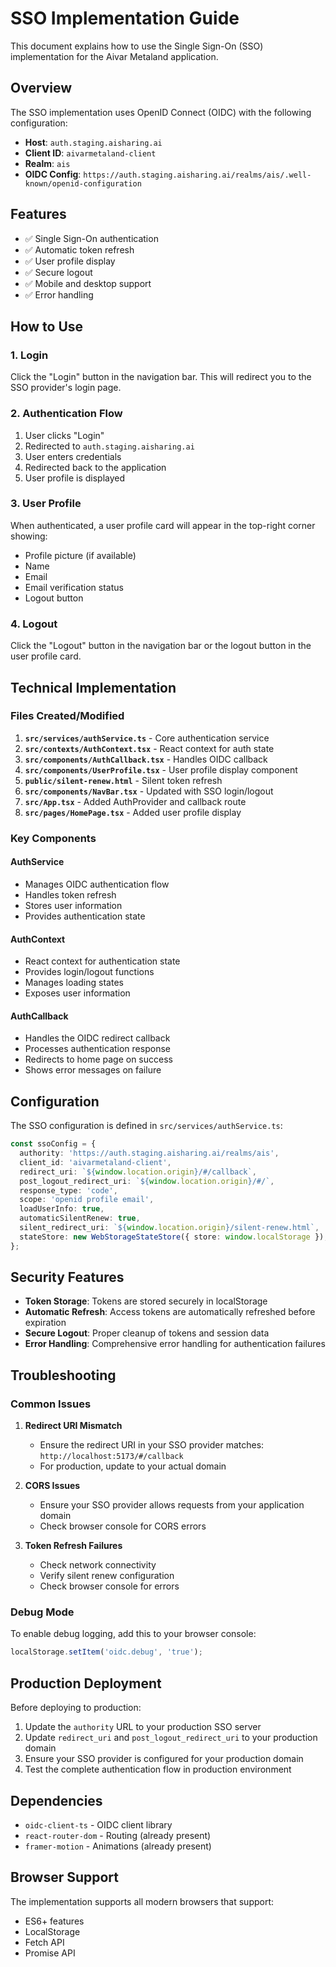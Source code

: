 # SSO Implementation Guide

This document explains how to use the Single Sign-On (SSO) implementation for the Aivar Metaland application.

## Overview

The SSO implementation uses OpenID Connect (OIDC) with the following configuration:
- **Host**: `auth.staging.aisharing.ai`
- **Client ID**: `aivarmetaland-client`
- **Realm**: `ais`
- **OIDC Config**: `https://auth.staging.aisharing.ai/realms/ais/.well-known/openid-configuration`

## Features

- ✅ Single Sign-On authentication
- ✅ Automatic token refresh
- ✅ User profile display
- ✅ Secure logout
- ✅ Mobile and desktop support
- ✅ Error handling

## How to Use

### 1. Login
Click the "Login" button in the navigation bar. This will redirect you to the SSO provider's login page.

### 2. Authentication Flow
1. User clicks "Login"
2. Redirected to `auth.staging.aisharing.ai`
3. User enters credentials
4. Redirected back to the application
5. User profile is displayed

### 3. User Profile
When authenticated, a user profile card will appear in the top-right corner showing:
- Profile picture (if available)
- Name
- Email
- Email verification status
- Logout button

### 4. Logout
Click the "Logout" button in the navigation bar or the logout button in the user profile card.

## Technical Implementation

### Files Created/Modified

1. **`src/services/authService.ts`** - Core authentication service
2. **`src/contexts/AuthContext.tsx`** - React context for auth state
3. **`src/components/AuthCallback.tsx`** - Handles OIDC callback
4. **`src/components/UserProfile.tsx`** - User profile display component
5. **`public/silent-renew.html`** - Silent token refresh
6. **`src/components/NavBar.tsx`** - Updated with SSO login/logout
7. **`src/App.tsx`** - Added AuthProvider and callback route
8. **`src/pages/HomePage.tsx`** - Added user profile display

### Key Components

#### AuthService
- Manages OIDC authentication flow
- Handles token refresh
- Stores user information
- Provides authentication state

#### AuthContext
- React context for authentication state
- Provides login/logout functions
- Manages loading states
- Exposes user information

#### AuthCallback
- Handles the OIDC redirect callback
- Processes authentication response
- Redirects to home page on success
- Shows error messages on failure

## Configuration

The SSO configuration is defined in `src/services/authService.ts`:

```typescript
const ssoConfig = {
  authority: 'https://auth.staging.aisharing.ai/realms/ais',
  client_id: 'aivarmetaland-client',
  redirect_uri: `${window.location.origin}/#/callback`,
  post_logout_redirect_uri: `${window.location.origin}/#/`,
  response_type: 'code',
  scope: 'openid profile email',
  loadUserInfo: true,
  automaticSilentRenew: true,
  silent_redirect_uri: `${window.location.origin}/silent-renew.html`,
  stateStore: new WebStorageStateStore({ store: window.localStorage }),
};
```

## Security Features

- **Token Storage**: Tokens are stored securely in localStorage
- **Automatic Refresh**: Access tokens are automatically refreshed before expiration
- **Secure Logout**: Proper cleanup of tokens and session data
- **Error Handling**: Comprehensive error handling for authentication failures

## Troubleshooting

### Common Issues

1. **Redirect URI Mismatch**
   - Ensure the redirect URI in your SSO provider matches: `http://localhost:5173/#/callback`
   - For production, update to your actual domain

2. **CORS Issues**
   - Ensure your SSO provider allows requests from your application domain
   - Check browser console for CORS errors

3. **Token Refresh Failures**
   - Check network connectivity
   - Verify silent renew configuration
   - Check browser console for errors

### Debug Mode

To enable debug logging, add this to your browser console:
```javascript
localStorage.setItem('oidc.debug', 'true');
```

## Production Deployment

Before deploying to production:

1. Update the `authority` URL to your production SSO server
2. Update `redirect_uri` and `post_logout_redirect_uri` to your production domain
3. Ensure your SSO provider is configured for your production domain
4. Test the complete authentication flow in production environment

## Dependencies

- `oidc-client-ts` - OIDC client library
- `react-router-dom` - Routing (already present)
- `framer-motion` - Animations (already present)

## Browser Support

The implementation supports all modern browsers that support:
- ES6+ features
- LocalStorage
- Fetch API
- Promise API 